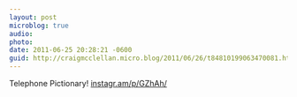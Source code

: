 ```yaml
---
layout: post
microblog: true
audio: 
photo: 
date: 2011-06-25 20:28:21 -0600
guid: http://craigmcclellan.micro.blog/2011/06/26/t84810199063470081.html
---
```

Telephone Pictionary! [instagr.am/p/GZhAh/](http://instagr.am/p/GZhAh/)
